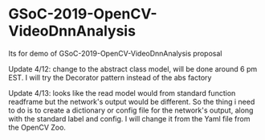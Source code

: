 # GSoC-2019-OpenCV-VideoDnnAnalysis
Its for demo of GSoC-2019-OpenCV-VideoDnnAnalysis proposal 

Update 4/12: change to the abstract class model, will be done around 6 pm EST. I will try the Decorator pattern instead of the abs factory 

Update 4/13: looks like the read model would from standard function readframe but the network's output would be different. So the thing i need to do is to create a dictionary or config file for the network's output, along with the standard label and config. I will change it from the Yaml file from the OpenCV Zoo.